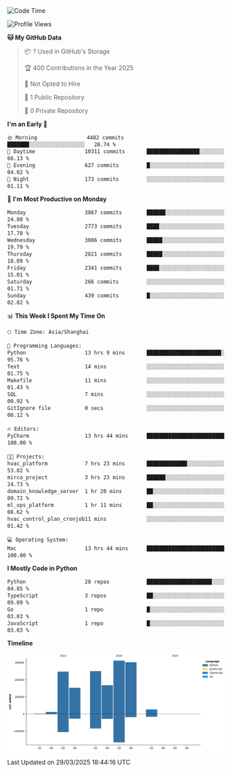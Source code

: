 <!--START_SECTION:waka-->
![Code Time](http://img.shields.io/badge/Code%20Time-219%20hrs%2011%20mins-blue)

![Profile Views](http://img.shields.io/badge/Profile%20Views-0-blue)

**🐱 My GitHub Data** 

> 📦 ? Used in GitHub's Storage 
 > 
> 🏆 400 Contributions in the Year 2025
 > 
> 🚫 Not Opted to Hire
 > 
> 📜 1 Public Repository 
 > 
> 🔑 0 Private Repository 
 > 
**I'm an Early 🐤** 

```text
🌞 Morning                4482 commits        ███████░░░░░░░░░░░░░░░░░░   28.74 % 
🌆 Daytime                10311 commits       █████████████████░░░░░░░░   66.13 % 
🌃 Evening                627 commits         █░░░░░░░░░░░░░░░░░░░░░░░░   04.02 % 
🌙 Night                  173 commits         ░░░░░░░░░░░░░░░░░░░░░░░░░   01.11 % 
```
📅 **I'm Most Productive on Monday** 

```text
Monday                   3867 commits        ██████░░░░░░░░░░░░░░░░░░░   24.80 % 
Tuesday                  2773 commits        ████░░░░░░░░░░░░░░░░░░░░░   17.78 % 
Wednesday                3086 commits        █████░░░░░░░░░░░░░░░░░░░░   19.79 % 
Thursday                 2821 commits        █████░░░░░░░░░░░░░░░░░░░░   18.09 % 
Friday                   2341 commits        ████░░░░░░░░░░░░░░░░░░░░░   15.01 % 
Saturday                 266 commits         ░░░░░░░░░░░░░░░░░░░░░░░░░   01.71 % 
Sunday                   439 commits         █░░░░░░░░░░░░░░░░░░░░░░░░   02.82 % 
```


📊 **This Week I Spent My Time On** 

```text
🕑︎ Time Zone: Asia/Shanghai

💬 Programming Languages: 
Python                   13 hrs 9 mins       ████████████████████████░   95.76 % 
Text                     14 mins             ░░░░░░░░░░░░░░░░░░░░░░░░░   01.75 % 
Makefile                 11 mins             ░░░░░░░░░░░░░░░░░░░░░░░░░   01.43 % 
SQL                      7 mins              ░░░░░░░░░░░░░░░░░░░░░░░░░   00.92 % 
GitIgnore file           0 secs              ░░░░░░░░░░░░░░░░░░░░░░░░░   00.12 % 

🔥 Editors: 
PyCharm                  13 hrs 44 mins      █████████████████████████   100.00 % 

🐱‍💻 Projects: 
hvac_platform            7 hrs 23 mins       █████████████░░░░░░░░░░░░   53.82 % 
mirco_project            3 hrs 23 mins       ██████░░░░░░░░░░░░░░░░░░░   24.73 % 
domain_knowledge_server  1 hr 20 mins        ██░░░░░░░░░░░░░░░░░░░░░░░   09.72 % 
ml_ops_platform          1 hr 11 mins        ██░░░░░░░░░░░░░░░░░░░░░░░   08.62 % 
hvac_control_plan_cronjob11 mins             ░░░░░░░░░░░░░░░░░░░░░░░░░   01.42 % 

💻 Operating System: 
Mac                      13 hrs 44 mins      █████████████████████████   100.00 % 
```

**I Mostly Code in Python** 

```text
Python                   28 repos            █████████████████████░░░░   84.85 % 
TypeScript               3 repos             ██░░░░░░░░░░░░░░░░░░░░░░░   09.09 % 
Go                       1 repo              █░░░░░░░░░░░░░░░░░░░░░░░░   03.03 % 
JavaScript               1 repo              █░░░░░░░░░░░░░░░░░░░░░░░░   03.03 % 
```



**Timeline**

![Lines of Code chart](https://raw.githubusercontent.com/jixingyou/jixingyou/main/assets/bar_graph.png)


 Last Updated on 29/03/2025 18:44:16 UTC
<!--END_SECTION:waka-->